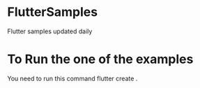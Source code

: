 # FlutterSamples
Flutter samples updated daily 
# To Run the one of the examples 
You need to run this command flutter create .
